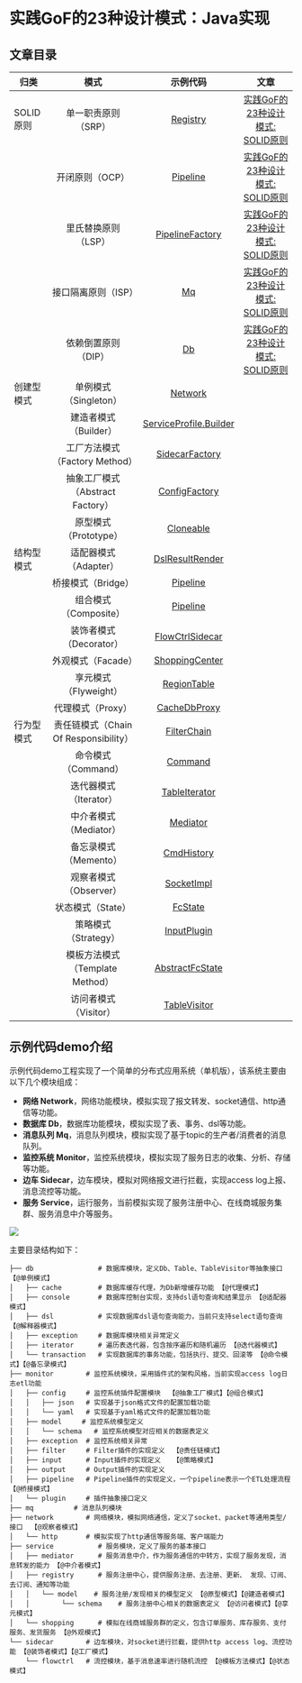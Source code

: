 # 实践GoF的23种设计模式：Java实现

## 文章目录

| 归类       |                 模式                  |                           示例代码                           |                             文章                             |
| ---------- | :-----------------------------------: | :----------------------------------------------------------: | :----------------------------------------------------------: |
| SOLID原则  |          单一职责原则（SRP）          | [Registry](demo/src/main/java/com/yrunz/designpattern/service/registry/Registry.java) | [实践GoF的23种设计模式: SOLID原则](docs/practice_design_pattern__solid_principle.md) |
|            |            开闭原则（OCP）            | [Pipeline](demo/src/main/java/com/yrunz/designpattern/monitor/pipeline/Pipeline.java) | [实践GoF的23种设计模式: SOLID原则](docs/practice_design_pattern__solid_principle.md) |
|            |          里氏替换原则（LSP）          | [PipelineFactory](demo/src/main/java/com/yrunz/designpattern/monitor/pipeline/PipelineFactory.java) | [实践GoF的23种设计模式: SOLID原则](docs/practice_design_pattern__solid_principle.md) |
|            |          接口隔离原则（ISP）          | [Mq](demo/src/main/java/com/yrunz/designpattern/mq/MemoryMq.java) | [实践GoF的23种设计模式: SOLID原则](docs/practice_design_pattern__solid_principle.md) |
|            |          依赖倒置原则（DIP）          | [Db](demo/src/main/java/com/yrunz/designpattern/db/Db.java)  | [实践GoF的23种设计模式: SOLID原则](docs/practice_design_pattern__solid_principle.md) |
| 创建型模式 |         单例模式（Singleton）         | [Network](demo/src/main/java/com/yrunz/designpattern/network/Network.java) |                                                              |
|            |         建造者模式（Builder）         | [ServiceProfile.Builder](demo/src/main/java/com/yrunz/designpattern/service/registry/model/ServiceProfile.java) |                                                              |
|            |    工厂方法模式（Factory Method）     | [SidecarFactory](demo/src/main/java/com/yrunz/designpattern/sidecar/SidecarFactory.java) |                                                              |
|            |   抽象工厂模式（Abstract Factory）    | [ConfigFactory](demo/src/main/java/com/yrunz/designpattern/monitor/config/ConfigFactory.java) |                                                              |
|            |         原型模式（Prototype）         | [Cloneable](demo/src/main/java/com/yrunz/designpattern/service/registry/model/Cloneable.java) |                                                              |
| 结构型模式 |         适配器模式（Adapter）         | [DslResultRender](demo/src/main/java/com/yrunz/designpattern/db/console/DslResultRender.java) |                                                              |
|            |          桥接模式（Bridge）           | [Pipeline](demo/src/main/java/com/yrunz/designpattern/monitor/pipeline/Pipeline.java) |                                                              |
|            |         组合模式（Composite）         | [Pipeline](demo/src/main/java/com/yrunz/designpattern/monitor/pipeline/Pipeline.java) |                                                              |
|            |        装饰者模式（Decorator）        | [FlowCtrlSidecar](demo/src/main/java/com/yrunz/designpattern/sidecar/FlowCtrlSidecar.java) |                                                              |
|            |          外观模式（Facade）           | [ShoppingCenter](demo/src/main/java/com/yrunz/designpattern/service/shopping/ShoppingCenter.java) |                                                              |
|            |         享元模式（Flyweight）         | [RegionTable](demo/src/main/java/com/yrunz/designpattern/service/registry/model/schema/RegionTable.java) |                                                              |
|            |           代理模式（Proxy）           | [CacheDbProxy](demo/src/main/java/com/yrunz/designpattern/db/cache/CacheDbProxy.java) |                                                              |
| 行为型模式 | 责任链模式（Chain Of Responsibility） | [FilterChain](demo/src/main/java/com/yrunz/designpattern/monitor/filter/FilterChain.java) |                                                              |
|            |          命令模式（Command）          | [Command](demo/src/main/java/com/yrunz/designpattern/db/transaction/Command.java) |                                                              |
|            |        迭代器模式（Iterator）         | [TableIterator](demo/src/main/java/com/yrunz/designpattern/db/TableIterator.java) |                                                              |
|            |        中介者模式（Mediator）         | [Mediator](demo/src/main/java/com/yrunz/designpattern/service/mediator/Mediator.java) |                                                              |
|            |         备忘录模式（Memento）         | [CmdHistory](demo/src/main/java/com/yrunz/designpattern/db/transaction/CmdHistory.java) |                                                              |
|            |        观察者模式（Observer）         | [SocketImpl](demo/src/main/java/com/yrunz/designpattern/network/SocketImpl.java) |                                                              |
|            |           状态模式（State）           | [FcState](demo/src/main/java/com/yrunz/designpattern/sidecar/flowctrl/FcState.java) |                                                              |
|            |         策略模式（Strategy）          | [InputPlugin](demo/src/main/java/com/yrunz/designpattern/monitor/input/InputPlugin.java) |                                                              |
|            |    模板方法模式（Template Method）    | [AbstractFcState](demo/src/main/java/com/yrunz/designpattern/sidecar/flowctrl/AbstractFcState.java) |                                                              |
|            |         访问者模式（Visitor）         | [TableVisitor](demo/src/main/java/com/yrunz/designpattern/db/TableVisitor.java) |                                                              |

## 示例代码demo介绍

示例代码demo工程实现了一个简单的分布式应用系统（单机版），该系统主要由以下几个模块组成：

- **网络 Network**，网络功能模块，模拟实现了报文转发、socket通信、http通信等功能。
- **数据库 Db**，数据库功能模块，模拟实现了表、事务、dsl等功能。
- **消息队列 Mq**，消息队列模块，模拟实现了基于topic的生产者/消费者的消息队列。
- **监控系统 Monitor**，监控系统模块，模拟实现了服务日志的收集、分析、存储等功能。
- **边车 Sidecar**，边车模块，模拟对网络报文进行拦截，实现access log上报、消息流控等功能。
- **服务 Service**，运行服务，当前模拟实现了服务注册中心、在线商城服务集群、服务消息中介等服务。

![](https://tva1.sinaimg.cn/large/e6c9d24egy1gzn32jkkduj213g0o00xq.jpg)

主要目录结构如下：

```shell
├── db                # 数据库模块，定义Db、Table、TableVisitor等抽象接口 【@单例模式】
│   ├── cache         # 数据库缓存代理，为Db新增缓存功能 【@代理模式】
│   ├── console       # 数据库控制台实现，支持dsl语句查询和结果显示 【@适配器模式】
│   ├── dsl           # 实现数据库dsl语句查询能力，当前只支持select语句查询 【@解释器模式】
│   ├── exception     # 数据库模块相关异常定义
│   ├── iterator      # 遍历表迭代器，包含按序遍历和随机遍历 【@迭代器模式】
│   └── transaction   # 实现数据库的事务功能，包括执行、提交、回滚等 【@命令模式】【@备忘录模式】
├── monitor        # 监控系统模块，采用插件式的架构风格，当前实现access log日志etl功能
│   ├── config     # 监控系统插件配置模块  【@抽象工厂模式】【@组合模式】
│   │   ├── json   # 实现基于json格式文件的配置加载功能
│   │   └── yaml   # 实现基于yaml格式文件的配置加载功能
│   ├── model     # 监控系统模型定义
│   │   └── schema   # 监控系统模型对应相关的数据表定义
│   ├── exception  # 监控系统相关异常
│   ├── filter     # Filter插件的实现定义  【@责任链模式】
│   ├── input      # Input插件的实现定义   【@策略模式】
│   ├── output     # Output插件的实现定义
│   ├── pipeline   # Pipeline插件的实现定义，一个pipeline表示一个ETL处理流程 【@桥接模式】
│   └── plugin     # 插件抽象接口定义
├── mq          # 消息队列模块
├── network        # 网络模块，模拟网络通信，定义了socket、packet等通用类型/接口  【@观察者模式】
│   └── http       # 模拟实现了http通信等服务端、客户端能力
├── service           # 服务模块，定义了服务的基本接口
│   ├── mediator      # 服务消息中介，作为服务通信的中转方，实现了服务发现，消息转发的能力 【@中介者模式】
│   ├── registry      # 服务注册中心，提供服务注册、去注册、更新、 发现、订阅、去订阅、通知等功能
│   │   └── model    # 服务注册/发现相关的模型定义 【@原型模式】【@建造者模式】
│   │        └── schema    # 服务注册中心相关的数据表定义 【@访问者模式】【@享元模式】
│   └── shopping      # 模拟在线商城服务群的定义，包含订单服务、库存服务、支付服务、发货服务 【@外观模式】
└── sidecar        # 边车模块，对socket进行拦截，提供http access log、流控功能 【@装饰者模式】【@工厂模式】
    └── flowctrl   # 流控模块，基于消息速率进行随机流控 【@模板方法模式】【@状态模式】
```
